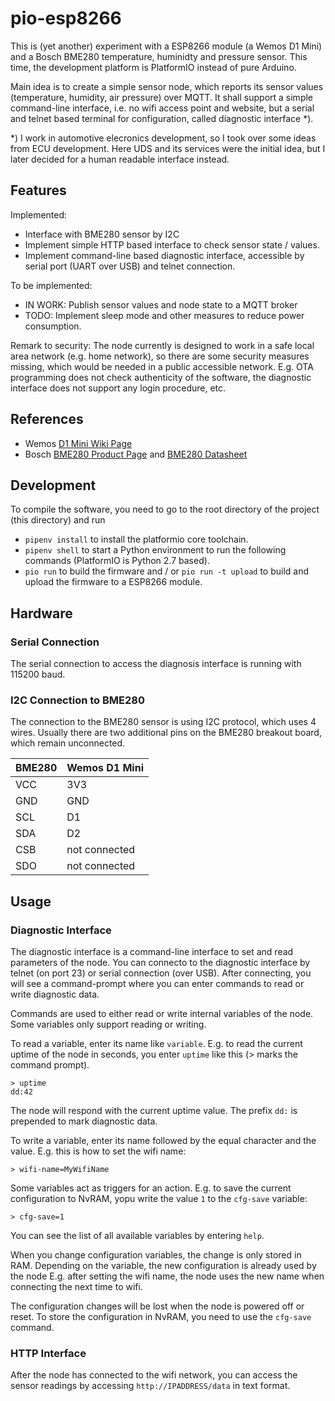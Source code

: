 # pio-esp8266

This is (yet another) experiment with a ESP8266 module (a Wemos D1 Mini) and a
Bosch BME280 temperature, huminidty and pressure sensor. This time, the
development platform is PlatformIO instead of pure Arduino.

Main idea is to create a simple sensor node, which reports its sensor values
(temperature, humidity, air pressure) over MQTT. It shall support a simple
command-line interface, i.e. no wifi access point and website, but a serial and
telnet based terminal for configuration, called diagnostic interface *).

*) I work in automotive elecronics development, so I took over some ideas from
ECU development. Here UDS and its services were the initial idea, but I later
decided for a human readable interface instead.


## Features

Implemented:

* Interface with BME280 sensor by I2C
* Implement simple HTTP based interface to check sensor state / values.
* Implement command-line based diagnostic interface, accessible by serial port
  (UART over USB) and telnet connection.
  
  
To be implemented:
  
* IN WORK: Publish sensor values and node state to a MQTT broker
* TODO: Implement sleep mode and other measures to reduce power consumption.
  
  
Remark to security: The node currently is designed to work in a safe local area
network (e.g. home network), so there are some security measures missing, which
would be needed in a public accessible network. E.g. OTA programming does not
check authenticity of the software, the diagnostic interface does not support
any login procedure, etc.


## References

* Wemos [D1 Mini Wiki Page]
* Bosch [BME280 Product Page] and [BME280 Datasheet]


## Development

To compile the software, you need to go to the root directory of the project
(this directory) and run

* `pipenv install` to install the platformio core toolchain.
* `pipenv shell` to start a Python environment to run the following commands
  (PlatformIO is Python 2.7 based).
* `pio run` to build the firmware and / or `pio run -t upload` to build and
  upload the firmware to a ESP8266 module.
  
  
## Hardware

### Serial Connection

The serial connection to access the diagnosis interface is running with 115200 
baud. 

### I2C Connection to BME280

The connection to the BME280 sensor is using I2C protocol, which uses 4
wires. Usually there are two additional pins on the BME280 breakout board, which
remain unconnected. 

| BME280 | Wemos D1 Mini |
|--------|---------------|
| VCC    | 3V3           |
| GND    | GND           |
| SCL    | D1            |
| SDA    | D2            |
| CSB    | not connected |
| SDO    | not connected |

[D1 Mini Wiki Page]: https://wiki.wemos.cc/products:d1:d1_mini
[BME280 Product Page]: https://www.bosch-sensortec.com/bst/products/all_products/bme280
[BME280 Datasheet]: https://ae-bst.resource.bosch.com/media/_tech/media/datasheets/BST-BME280_DS002.pdf


## Usage

### Diagnostic Interface

The diagnostic interface is a command-line interface to set and read parameters
of the node. You can connecto to the diagnostic interface by telnet (on port 23)
or serial connection (over USB). After connecting, you will see a command-prompt
where you can enter commands to read or write diagnostic data.

Commands are used to either read or write internal variables of the node. Some
variables only support reading or writing. 

To read a variable, enter its name like `variable`. E.g. to read the current
uptime of the node in seconds, you enter `uptime` like this (> marks the command
prompt). 

```text
> uptime
dd:42
```

The node will respond with the current uptime value. The prefix `dd:` is
prepended to mark diagnostic data.

To write a variable, enter its name followed by the equal character and the
value. E.g. this is how to set the wifi name:

```text
> wifi-name=MyWifiName
```

Some variables act as triggers for an action. E.g. to save the current
configuration to NvRAM, yopu write the value `1` to the `cfg-save` variable:

```text
> cfg-save=1
```

You can see the list of all available variables by entering `help`. 

When you change configuration variables, the change is only stored in
RAM. Depending on the variable, the new configuration is already used by the
node E.g. after setting the wifi name, the node uses the new name when
connecting the next time to wifi. 

The configuration changes will be lost when the node is powered off or reset. To
store the configuration in NvRAM, you need to use the `cfg-save` command.


### HTTP Interface

After the node has connected to the wifi network, you can access the sensor
readings by accessing `http://IPADDRESS/data` in text format.


